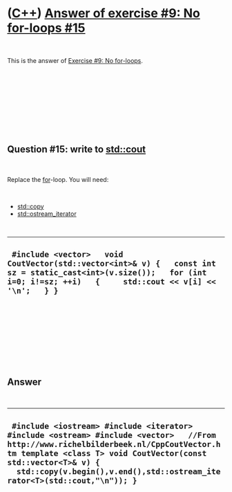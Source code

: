 
 

 

 

 

 

([C++](Cpp.md)) [Answer of exercise \#9: No for-loops \#15](CppExerciseNoForLoopsAnswer15.md)
===============================================================================================

 

This is the answer of [Exercise \#9: No
for-loops](CppExerciseNoForLoops.md).

 

 

 

 

 

Question \#15: write to [std::cout](CppStdCout.md)
------------------------------------------------

 

Replace the [for](CppFor.md)-loop. You will need:

 

-   [std::copy](CppCopy.md)
-   [std::ostream\_iterator](CppOstream_iterator.md)

 

  ---------------------------------------------------------------------------------------------------------------------------------------------------------------------------------
  ` #include <vector>   void CoutVector(std::vector<int>& v) {   const int sz = static_cast<int>(v.size());   for (int i=0; i!=sz; ++i)   {     std::cout << v[i] << '\n';   } }`
  ---------------------------------------------------------------------------------------------------------------------------------------------------------------------------------

 

 

 

 

 

Answer
------

 

  ------------------------------------------------------------------------------------------------------------------------------------------------------------------------------------------------------------------------------------------------------------------------------------
  ` #include <iostream> #include <iterator> #include <ostream> #include <vector>   //From http://www.richelbilderbeek.nl/CppCoutVector.htm template <class T> void CoutVector(const std::vector<T>& v) {   std::copy(v.begin(),v.end(),std::ostream_iterator<T>(std::cout,"\n")); }`
  ------------------------------------------------------------------------------------------------------------------------------------------------------------------------------------------------------------------------------------------------------------------------------------

 

 

 

 

 

 

